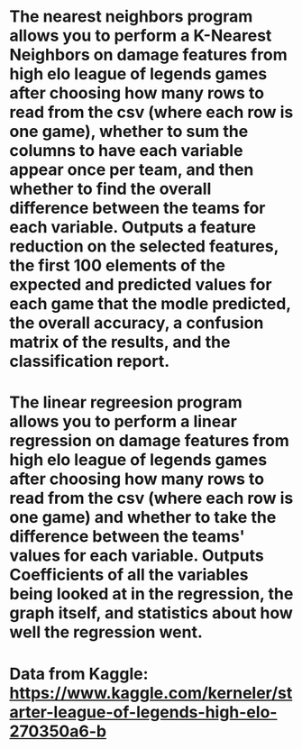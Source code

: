 # The nearest neighbors program allows you to perform a K-Nearest Neighbors on damage features from high elo league of legends games after choosing how many rows to read from the csv (where each row is one game), whether to sum the columns to have each variable appear once per team, and then whether to find the overall difference between the teams for each variable. Outputs a feature reduction on the selected features, the first 100 elements of the expected and predicted values for each game that the modle predicted, the overall accuracy, a confusion matrix of the results, and the classification report.
# The linear regreesion program allows you to perform a linear regression on damage features from high elo league of legends games after choosing how many rows to read from the csv (where each row is one game) and whether to take the difference between the teams' values for each variable. Outputs Coefficients of all the variables being looked at in the regression, the graph itself, and statistics about how well the regression went.
# Data from Kaggle: https://www.kaggle.com/kerneler/starter-league-of-legends-high-elo-270350a6-b 
